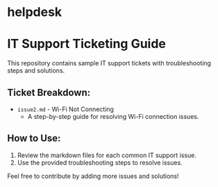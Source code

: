 # helpdesk

# IT Support Ticketing Guide  
This repository contains sample IT support tickets with troubleshooting steps and solutions.

## Ticket Breakdown:
- `issue2.md` - Wi-Fi Not Connecting  
  * A step-by-step guide for resolving Wi-Fi connection issues.
  
## How to Use:
1. Review the markdown files for each common IT support issue.  
2. Use the provided troubleshooting steps to resolve issues.

Feel free to contribute by adding more issues and solutions!
